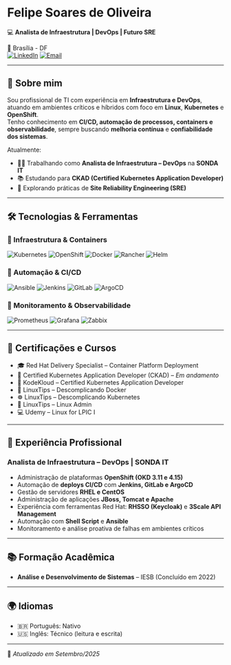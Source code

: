 # Felipe Soares de Oliveira  

💻 **Analista de Infraestrutura | DevOps | Futuro SRE**  

📍 Brasília - DF  
[![LinkedIn](https://img.shields.io/badge/LinkedIn-Perfil-blue?style=flat-square&logo=linkedin)](https://www.linkedin.com/in/felipesoareso)
[![Email](https://img.shields.io/badge/Email-Contato-green?style=flat-square&logo=gmail)](mailto:felipedfs@hotmail.com)

---

## 🚀 Sobre mim  

Sou profissional de TI com experiência em **Infraestrutura e DevOps**, atuando em ambientes críticos e híbridos com foco em **Linux**, **Kubernetes** e **OpenShift**.  
Tenho conhecimento em **CI/CD, automação de processos, containers e observabilidade**, sempre buscando **melhoria contínua** e **confiabilidade dos sistemas**.  

Atualmente:  
- 👨‍💻 Trabalhando como **Analista de Infraestrutura – DevOps** na **SONDA IT**  
- 📚 Estudando para **CKAD (Certified Kubernetes Application Developer)**  
- 🌱 Explorando práticas de **Site Reliability Engineering (SRE)**  

---

## 🛠️ Tecnologias & Ferramentas  

### 🔹 Infraestrutura & Containers  
![Kubernetes](https://img.shields.io/badge/Kubernetes-326ce5?style=flat-square&logo=kubernetes&logoColor=white)
![OpenShift](https://img.shields.io/badge/OpenShift-red?style=flat-square&logo=red-hat-open-shift&logoColor=white)
![Docker](https://img.shields.io/badge/Docker-2496ED?style=flat-square&logo=docker&logoColor=white)
![Rancher](https://img.shields.io/badge/Rancher-0075A8?style=flat-square&logo=rancher&logoColor=white)
![Helm](https://img.shields.io/badge/Helm-0F1689?style=flat-square&logo=helm&logoColor=white)

### 🔹 Automação & CI/CD  
![Ansible](https://img.shields.io/badge/Ansible-EE0000?style=flat-square&logo=ansible&logoColor=white)
![Jenkins](https://img.shields.io/badge/Jenkins-D24939?style=flat-square&logo=jenkins&logoColor=white)
![GitLab](https://img.shields.io/badge/GitLab-FC6D26?style=flat-square&logo=gitlab&logoColor=white)
![ArgoCD](https://img.shields.io/badge/ArgoCD-FF6A00?style=flat-square&logo=argo&logoColor=white)

### 🔹 Monitoramento & Observabilidade  
![Prometheus](https://img.shields.io/badge/Prometheus-E6522C?style=flat-square&logo=prometheus&logoColor=white)
![Grafana](https://img.shields.io/badge/Grafana-F46800?style=flat-square&logo=grafana&logoColor=white)
![Zabbix](https://img.shields.io/badge/Zabbix-CC0000?style=flat-square&logo=zabbix&logoColor=white)

---

## 📜 Certificações e Cursos  

- 🎓 Red Hat Delivery Specialist – Container Platform Deployment  
- 🎯 Certified Kubernetes Application Developer (CKAD) – *Em andamento*  
- 📘 KodeKloud – Certified Kubernetes Application Developer  
- 🐳 LinuxTips – Descomplicando Docker  
- ☸️ LinuxTips – Descomplicando Kubernetes  
- 🐧 LinuxTips – Linux Admin  
- 💻 Udemy – Linux for LPIC I  

---

## 💼 Experiência Profissional  

### Analista de Infraestrutura – DevOps | **SONDA IT**  
- Administração de plataformas **OpenShift (OKD 3.11 e 4.15)**  
- Automação de **deploys CI/CD** com **Jenkins, GitLab e ArgoCD**  
- Gestão de servidores **RHEL e CentOS**  
- Administração de aplicações **JBoss, Tomcat e Apache**  
- Experiência com ferramentas Red Hat: **RHSSO (Keycloak)** e **3Scale API Management**  
- Automação com **Shell Script** e **Ansible**  
- Monitoramento e análise proativa de falhas em ambientes críticos  

---

## 📚 Formação Acadêmica  

- **Análise e Desenvolvimento de Sistemas** – IESB (Concluído em 2022)  

---

## 🌍 Idiomas  

- 🇧🇷 Português: Nativo  
- 🇺🇸 Inglês: Técnico (leitura e escrita)  

---

📌 *Atualizado em Setembro/2025*  
